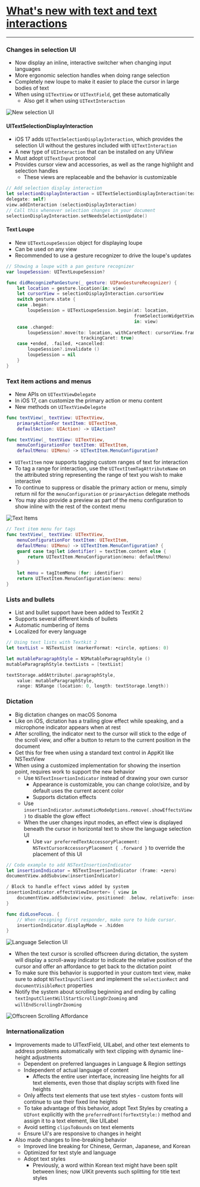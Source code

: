 # [**What's new with text and text interactions**](https://developer.apple.com/videos/play/wwdc2023/10258/)

---

### **Changes in selection UI**

* Now display an inline, interactive switcher when changing input languages
* More ergonomic selection handles when doing range selection
* Completely new loupe to make it easier to place the cursor in large bodies of text
* When using `UITextView` or `UITextField`, get these automatically
    * Also get it when using `UITextInteraction`

![New selection UI](images/text_interactions/selection.png)

#### UITextSelectionDisplayInteraction

* iOS 17 adds `UITextSelectionDisplayInteraction`, which provides the selection UI without the gestures included with `UITextInteraction`
* A new type of `UIInteraction` that can be installed on any UIView
* Must adopt `UITextInput` protocol
* Provides cursor view and accessories, as well as the range highlight and selection handles
    * These views are replaceable and the behavior is customizable

```swift
// Add selection display interaction
let selectionDisplayInteraction = UITextSelectionDisplayInteraction(textInput: document,
delegate: self)
view.addInteraction (selectionDisplayInteraction)
// Call this whenever selection changes in your document
selectionDisplayInteraction.setNeedsSelectionUpdate()
```

#### Text Loupe

* New `UITextLoupeSession` object for displaying loupe
* Can be used on any view
* Recommended to use a gesture recognizer to drive the loupe's updates

```swift
// Showing a loupe with a pan gesture recognizer
var loupeSession: UITextLoupeSession?

func didRecognizePanGesture(_ gesture: UIPanGestureRecognizer) {
    let location = gesture.location(in: view)
    let cursorView = selectionDisplayInteraction.cursorView
    switch gesture.state {
    case .began:
        loupeSession = UITextLoupeSession.begin(at: location,
                                                fromSelectionWidgetView: cursorView,
                                                in: view)
    case .changed:
        loupeSession?.move(to: location, withCaretRect: cursorView.frame,
                            trackingCaret: true)
    case •ended, .failed, •cancelled:
        loupeSession?.invalidate ()
        loupeSession = nil
    }
}
```

### **Text item actions and menus**

* New APIs on `UITextViewDelegate`
* In iOS 17, can customize the primary action or menu content
* New methods on `UITextViewDelegate`

```swift
func textView(_ textView: UITextView,
    primaryActionFor textItem: UITextItem,
    defaultAction: UIAction) -> UIAction?

func textView(_ textView: UITextView,
    menuConfigurationFor textItem: UITextItem,
    defaultMenu: UIMenu) -> UITextItem.MenuConfiguration?
```

* `UITextItem` now supports tagging custom ranges of text for interaction
* To tag a range for interaction, use the `UITextItemTagAttributeName` on the attributed string representing the range of text you wish to make interactive
* To continue to suppress or disable the primary action or menu, simply return nil for the `menuConfiguration` or `primaryAction` delegate methods
* You may also provide a preview as part of the menu configuration to show inline with the rest of the context menu

![Text Items](images/text_interactions/text_items.png)

```swift
// Text item menu for tags
func textView(_ textView: UITextView,
    menuConfigurationFor textItem: UITextItem,
    defaultMenu: UIMenu) -> UITextItem.MenuConfiguration? {
    guard case tag(let identifier) = textItem.content else {
        return UITextItem.MenuConfiguration(menu: defaultMenu)
    }

    let menu = tagItemMenu (for: identifier)
    return UITextItem.MenuConfiguration(menu: menu)
}
```

### **Lists and bullets**

* List and bullet support have been added to TextKit 2
* Supports several different kinds of bullets
* Automatic numbering of items
* Localized for every language

```swift
// Using text lists with Textkit 2
let textList = NSTextList (markerFormat: •circle, options: 0)

let mutableParagraphStyle = NSMutableParagraphStyle ()
mutableParagraphStyle.textLists = [textList]

textStorage.addAttribute(.paragraphStyle,
    value: mutableParagraphStyle,
    range: NSRange (location: 0, length: textStorage.length))
```

### **Dictation**

* Big dictation changes on macOS Sonoma
* Like on iOS, dictation has a trailing glow effect while speaking, and a microphone indicator appears when at rest
* After scrolling, the indicator next to the cursor will stick to the edge of the scroll view, and offer a button to return to the current position in the document
* Get this for free when using a standard text control in AppKit like NSTextView
* When using a customized implementation for showing the insertion point, requires work to support the new behavior
    * Use `NSTextInsertionIndicator` instead of drawing your own cursor
        * Appearance is customizable, you can change color/size, and by default uses the current accent color
        * Supports dictation effects
    * Use `insertionIndicator.automaticModeOptions.remove(.showEffectsView)` to disable the glow effect
    * When the user changes input modes, an effect view is displayed beneath the cursor in horizontal text to show the language selection UI
        * Use `var preferredTextAccessoryPlacement: NSTextCursorAccessoryPlacement { .forward }` to override the placement of this UI


```swift
// Code example to add NSTextInsertionIndicator
let insertionIndicator = NSTextInsertionIndicator (frame: •zero)
documentView.addSubview(insertionIndicator)

/ Block to handle effect views added by system
insertionIndicator.effectsViewInserter= { view in
    documentView.addSubview(view, positioned: .below, relativeTo: insertionIndicator)
}

func didLoseFocus. {
    // When resigning first responder, make sure to hide cursor.
    insertionIndicator.displayMode = .hidden
}
```

![Language Selection UI](images/text_interactions/language.png)

* When the text cursor is scrolled offscreen during dictation, the system will display a scroll-away indicator to indicate the relative position of the cursor and offer an affordance to get back to the dictation point
* To make sure this behavior is supported in your custom text view, make sure to adopt `NSTextInputClient` and implement the `selectionRect` and `documentVisibleRect` properties
* Notify the system about scrolling beginning and ending by calling `textInputClientWillStartScrollingOrZooming` and `willEndScrollingOrZooming`

![Offscreen Scrolling Affordance](images/text_interactions/scrolling.png)

### **Internationalization**

* Improvements made to UITextField, UILabel, and other text elements to address problems automatically with text clipping with dynamic line-height adjustments
    * Dependent on preferred languages in Language & Region settings
    * Independent of actual language of content
        * Affects the entire user interface, increasing line heights for all text elements, even those that display scripts with fixed line heights
    * Only affects text elements that use text styles - custom fonts will continue to use their fixed line heights
    * To take advantage of this behavior, adopt Text Styles by creating a `UIFont` explicitly with the `preferredFont(forTextStyle:)` method and assign it to a text element, like UILabel
    * Avoid setting `clipsToBounds` on text elements
    * Ensure UI's are responsive to changes in height
* Also made changes to line-breaking behavior
    * Improved line breaking for Chinese, German, Japanese, and Korean
    * Optimized for text style and language
    * Adopt text styles
        * Previously, a word within Korean text might have been split between lines; now UIKit prevents such splitting for title text styles
